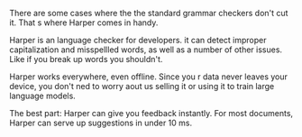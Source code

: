 There are some cases where the the standard grammar checkers 
don't cut it. That s where Harper comes in handy.

Harper is an language checker for developers. it can detect
improper capitalization and misspellled words,
as well as a number of other issues.
Like if you break up words you shouldn't.

Harper works everywhere, even offline. Since you r data
never leaves your device, you don't ned to worry aout us 
selling it or using it to train large language models.

The best part: Harper can give you feedback instantly.
For most documents, Harper can serve  up suggestions in
under 10 ms.
